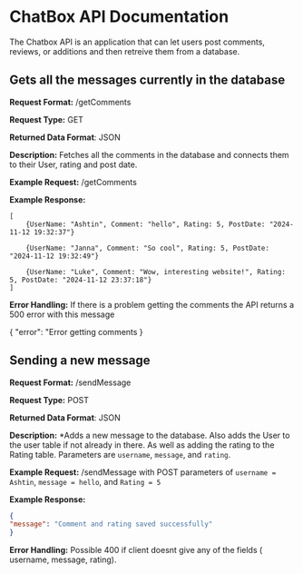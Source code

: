 # ChatBox API Documentation
The Chatbox API is an application that can let users post comments, reviews, or additions and then retreive them from a database. 

## Gets all the messages currently in the database
**Request Format:** /getComments

**Request Type:** GET

**Returned Data Format**: JSON

**Description:** Fetches all the comments in the database and connects them to their User, rating and post date.

**Example Request:** /getComments

**Example Response:**

```
[
    {UserName: "Ashtin", Comment: "hello", Rating: 5, PostDate: "2024-11-12 19:32:37"}

    {UserName: "Janna", Comment: "So cool", Rating: 5, PostDate: "2024-11-12 19:32:49"} 

    {UserName: "Luke", Comment: "Wow, interesting website!", Rating: 5, PostDate: "2024-11-12 23:37:18"}
]

```

**Error Handling:**
If there is a problem getting the comments the API returns a 500 error with this message 

{
    "error": "Error getting comments 
}

## Sending a new message
**Request Format:** /sendMessage

**Request Type:** POST

**Returned Data Format**: JSON

**Description:** *Adds a new message to the database. Also adds the User to the user table if not already in there. As well as adding the rating to the Rating table. Parameters are `username`, `message`, and `rating`.

**Example Request:** /sendMessage with POST parameters of `username = Ashtin`, `message = hello`, and `Rating = 5`

**Example Response:**

```json
{
"message": "Comment and rating saved successfully"
}
```

**Error Handling:**
Possible 400 if client doesnt give any of the fields ( username, message, rating).

